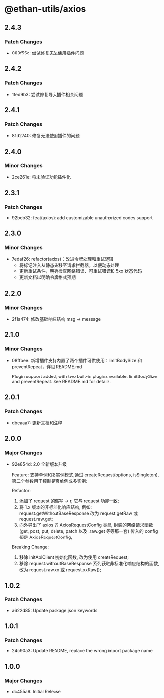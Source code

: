 # @ethan-utils/axios

## 2.4.3

### Patch Changes

- 083f55c: 尝试修复无法使用插件问题

## 2.4.2

### Patch Changes

- 1fed9b3: 尝试修复导入插件相关问题

## 2.4.1

### Patch Changes

- 81d2740: 修复无法使用插件的问题

## 2.4.0

### Minor Changes

- 2ce261e: 将未验证功能插件化

## 2.3.1

### Patch Changes

- 92bcb32: feat(axios): add customizable unauthorized codes support

## 2.3.0

### Minor Changes

- 7edaf26: refactor(axios)：改进令牌处理和重试逻辑
  - 将标记注入从静态头移至请求拦截器，以便动态处理
  - 更新重试条件，明确检查网络错误、可重试错误和 5xx 状态代码
  - 更新文档以明确令牌格式预期

## 2.2.0

### Minor Changes

- 2f1a474: 修改基础响应结构 msg -> message

## 2.1.0

### Minor Changes

- 08ffbee: 新增插件支持内置了两个插件可供使用：limitBodySize 和 preventRepeat，详见 README.md

  Plugin support added, with two built-in plugins available: limitBodySize and preventRepeat. See README.md for details.

## 2.0.1

### Patch Changes

- dbeaaa7: 更新文档和注释

## 2.0.0

### Major Changes

- 92e854d: 2.0 全新版本升级

  Feature: 支持单例和多实例模式,通过 createRequest(options, isSingleton), 第二个参数用于控制是否单例或多实例;

  Refactor:
  1. 添加了 request 的缩写 -> r, 它与 request 功能一致;
  2. 将 1.x 版本的非标准化响应结构, 例如: request.getWithoutBaseResponse 改为 request.getRaw 或 request.raw.get;
  3. 向外导出了 axios 的 AxiosRequestConfig 类型, 封装的网络请求函数 (get, post, put, delete, patch 以及 .raw.get 等等那一套) 传入的 config 都是 AxiosRequestConfig;

  Breaking Change:
  1. 移除 initApiClient 初始化函数, 改为使用 createRequest;
  2. 移除 request.withoutBaseResponse 系列获取非标准化响应结构的函数, 改为 request.raw.xx 或 request.xxRaw();

## 1.0.2

### Patch Changes

- a622d85: Update package.json keywords

## 1.0.1

### Patch Changes

- 24c90a3: Update README, replace the wrong import package name

## 1.0.0

### Major Changes

- dc455a9: Initial Release
